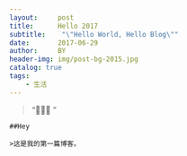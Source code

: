 ```yaml
---
layout:     post
title:      Hello 2017
subtitle:    "\"Hello World, Hello Blog\""
date:       2017-06-29
author:     BY
header-img: img/post-bg-2015.jpg
catalog: true
tags:
    - 生活
---
```


> “🙉🙉🙉 ”
    
    ##Hey
    
    >这是我的第一篇博客。

